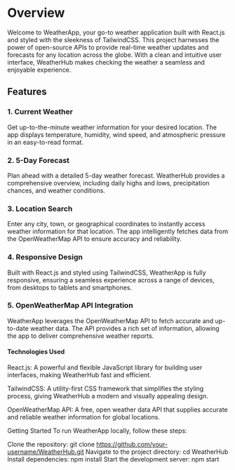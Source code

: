 # Overview
Welcome to WeatherApp, your go-to weather application built with React.js and styled with the sleekness of TailwindCSS. This project harnesses the power of open-source APIs to provide real-time weather updates and forecasts for any location across the globe. With a clean and intuitive user interface, WeatherHub makes checking the weather a seamless and enjoyable experience.


## Features
### 1. Current Weather
Get up-to-the-minute weather information for your desired location. The app displays temperature, humidity, wind speed, and atmospheric pressure in an easy-to-read format.

### 2. 5-Day Forecast
Plan ahead with a detailed 5-day weather forecast. WeatherHub provides a comprehensive overview, including daily highs and lows, precipitation chances, and weather conditions.

### 3. Location Search
Enter any city, town, or geographical coordinates to instantly access weather information for that location. The app intelligently fetches data from the OpenWeatherMap API to ensure accuracy and reliability.

### 4. Responsive Design
Built with React.js and styled using TailwindCSS, WeatherApp is fully responsive, ensuring a seamless experience across a range of devices, from desktops to tablets and smartphones.

### 5. OpenWeatherMap API Integration
WeatherApp leverages the OpenWeatherMap API to fetch accurate and up-to-date weather data. The API provides a rich set of information, allowing the app to deliver comprehensive weather reports.

#### Technologies Used
React.js: A powerful and flexible JavaScript library for building user interfaces, making WeatherHub fast and efficient.

TailwindCSS: A utility-first CSS framework that simplifies the styling process, giving WeatherHub a modern and visually appealing design.

OpenWeatherMap API: A free, open weather data API that supplies accurate and reliable weather information for global locations.

Getting Started
To run WeatherApp locally, follow these steps:

Clone the repository: git clone https://github.com/your-username/WeatherHub.git
Navigate to the project directory: cd WeatherHub
Install dependencies: npm install
Start the development server: npm start
